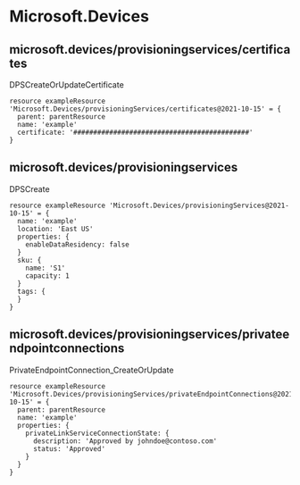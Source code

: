 # Microsoft.Devices

## microsoft.devices/provisioningservices/certificates

DPSCreateOrUpdateCertificate
```bicep
resource exampleResource 'Microsoft.Devices/provisioningServices/certificates@2021-10-15' = {
  parent: parentResource 
  name: 'example'
  certificate: '############################################'
}
```

## microsoft.devices/provisioningservices

DPSCreate
```bicep
resource exampleResource 'Microsoft.Devices/provisioningServices@2021-10-15' = {
  name: 'example'
  location: 'East US'
  properties: {
    enableDataResidency: false
  }
  sku: {
    name: 'S1'
    capacity: 1
  }
  tags: {
  }
}
```

## microsoft.devices/provisioningservices/privateendpointconnections

PrivateEndpointConnection_CreateOrUpdate
```bicep
resource exampleResource 'Microsoft.Devices/provisioningServices/privateEndpointConnections@2021-10-15' = {
  parent: parentResource 
  name: 'example'
  properties: {
    privateLinkServiceConnectionState: {
      description: 'Approved by johndoe@contoso.com'
      status: 'Approved'
    }
  }
}
```
